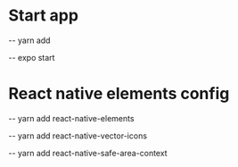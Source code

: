 # Start app
-- yarn add

-- expo start

# React native elements config
-- yarn add react-native-elements   

-- yarn add react-native-vector-icons

-- yarn add react-native-safe-area-context

